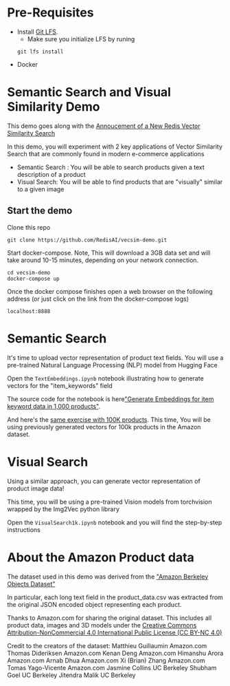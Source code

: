 # Pre-Requisites
* Install [Git LFS](https://git-lfs.github.com/).
    * Make sure you initialize LFS by runing
    ```
    git lfs install
    ```
* Docker


# Semantic Search and Visual Similarity Demo

This demo goes along with the [Annoucement of a New Redis Vector Similarity Search](https://redis.com/blog/build-intelligent-apps-redis-vector-similarity-search/)

In this demo, you will experiment with 2 key applications of Vector Similarity Search that are commonly found in modern e-commerce applications
* Semantic Search : You will be able to search products given a text description of a product
* Visual Search: You will be able to find products that are "visually" similar to a given image

## Start the demo
Clone this repo
```
git clone https://github.com/RedisAI/vecsim-demo.git
```

Start docker-compose. Note, This will download a 3GB data set and will take around 10-15 minutes, depending on your network connection.

```
cd vecsim-demo
docker-compose up
```

Once the docker compose finishes open a web browser on the following address (or just click on the link from the docker-compose logs)
```
localhost:8888
```

# Semantic Search 
It's time to upload vector representation of product text fields.
You will use a pre-trained Natural Language Processing (NLP) model from Hugging Face


Open the `TextEmbeddings.ipynb` notebook illustrating how to generate vectors for the "item_keywords" field

The source code for the notebook is here["Generate Embeddings for item keyword data in 1,000 products"](TextEmbeddings.ipynb). 

And here's the [same exercise with 100K products](100kTextEmbeddings.ipynb). 
This time, You will be using previously generated vectors for 100k products in the Amazon dataset.

# Visual Search

Using a similar approach, you can generate vector representation of product image data!

This time, you will be using a pre-trained Vision models from torchvision wrapped by the Img2Vec python library

Open the `VisualSearch1k.ipynb` notebook and you will find the step-by-step instructions

# About the Amazon Product data
The dataset used in this demo was derived from the ["Amazon Berkeley Objects Dataset"](https://amazon-berkeley-objects.s3.amazonaws.com/index.html)

In particular, each long text field in the product_data.csv was extracted from the original JSON encoded object representing each product. 

Thanks to Amazon.com for sharing the original dataset. This includes all product data, images and 3D models under the [Creative Commons Attribution-NonCommercial 4.0 International Public License (CC BY-NC 4.0)](https://creativecommons.org/licenses/by-nc/4.0/)

Credit to the creators of the dataset: 
Matthieu Guillaumin Amazon.com 
Thomas Dideriksen Amazon.com 
Kenan Deng Amazon.com 
Himanshu Arora Amazon.com 
Arnab Dhua Amazon.com 
Xi (Brian) Zhang Amazon.com 
Tomas Yago-Vicente Amazon.com 
Jasmine Collins UC Berkeley 
Shubham Goel UC Berkeley 
Jitendra Malik UC Berkeley
